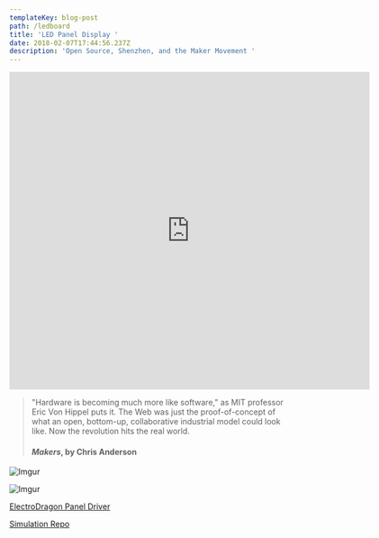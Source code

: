 ```yaml
---
templateKey: blog-post
path: /ledboard
title: 'LED Panel Display '
date: 2018-02-07T17:44:56.237Z
description: 'Open Source, Shenzhen, and the Maker Movement '
---
```

<iframe allowFullScreen frameborder="0" height="564" mozallowfullscreen src="https://player.vimeo.com/video/262771730" webkitAllowFullScreen width="640"></iframe>

> "Hardware is becoming much more like software," as MIT professor Eric Von Hippel puts it. The Web was just the proof-of-concept of what an open, bottom-up, collaborative industrial model could look like. Now the revolution hits the real world.
>
> #### _Makers_, by Chris Anderson

![Imgur](https://i.imgur.com/aL87WY5.gif)

![Imgur](https://i.imgur.com/dxgpX7a.jpg?1)

[ElectroDragon Panel Driver](http://www.electrodragon.com/product/rgb-matrix-panel-drive-board-raspberry-pi/)

[Simulation Repo](https://github.com/gstvbrg/lightboard)
